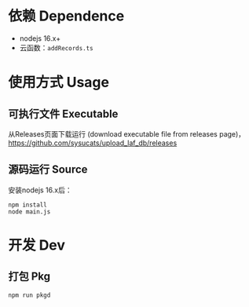 # 依赖 Dependence
* nodejs 16.x+
* 云函数：`addRecords.ts`

# 使用方式 Usage
## 可执行文件 Executable
从Releases页面下载运行 (download executable file from releases page)，https://github.com/sysucats/upload_laf_db/releases

## 源码运行 Source
安装nodejs 16.x后：
```
npm install
node main.js
```

# 开发 Dev
## 打包 Pkg
```
npm run pkgd
```